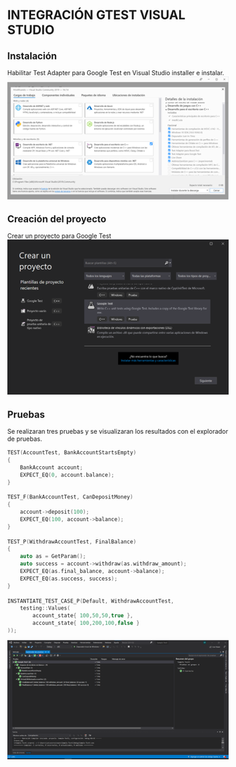 # INTEGRACIÓN GTEST VISUAL STUDIO

## Instalación
Habilitar Test Adapter para Google Test en Visual Studio installer e instalar.
![Instalación](img/img1.png)

## Creación del proyecto
Crear un proyecto para Google Test
![Creación](img/img2.png)

## Pruebas
Se realizaran tres pruebas y se visualizaran los resultados con el explorador de pruebas.

```c++
TEST(AccountTest, BankAccountStartsEmpty)
{
	BankAccount account;
	EXPECT_EQ(0, account.balance);
}

TEST_F(BankAccountTest, CanDepositMoney)
{
	account->deposit(100);
	EXPECT_EQ(100, account->balance);
}

TEST_P(WithdrawAccountTest, FinalBalance)
{
	auto as = GetParam();
	auto success = account->withdraw(as.withdraw_amount);
	EXPECT_EQ(as.final_balance, account->balance);
	EXPECT_EQ(as.success, success);
}

INSTANTIATE_TEST_CASE_P(Default, WithdrawAccountTest,
	testing::Values(
		account_state{ 100,50,50,true },
		account_state{ 100,200,100,false }
));
```

![Pruebas](img/img3.png)
